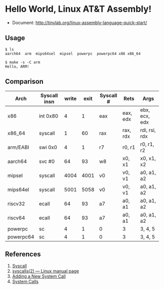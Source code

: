 
# Hello World, Linux AT&T Assembly!

* Document: <http://tinylab.org/linux-assembly-language-quick-start/>

## Usage

    $ ls
    aarch64  arm  mips64sel  mipsel  powerpc  powerpc64	x86	x86_64

    $ make -s -C arm
    Hello, ARM!

## Comparison

  Arch     | Syscall insn   | write | exit | Syscall # | Rets     | Args
-----------|----------------|-------|------|-----------|----------|-------------
  x86      | int 0x80       | 4     | 1    | eax       | eax, edx | ebx, ecx, edx
  x86_64   | syscall        | 1     | 60   | rax       | rax, rdx | rdi, rsi, rdx
  arm/EABI | swi 0x0        | 4     | 1    | r7        | r0, r1   | r0, r1, r2
  aarch64  | svc #0         | 64    | 93   | w8        | x0, x1   | x0, x1, x2
  mipsel   | syscall        | 4004  | 4001 | v0        | v0, v1   | a0, a1, a2
  mips64el | syscall        | 5001  | 5058 | v0        | v0, v1   | a0, a1, a2
  riscv32  | ecall          | 64    | 93   | a7        | a0, a1   | a0, a1, a2
  riscv64  | ecall          | 64    | 93   | a7        | a0, a1   | a0, a1, a2
  powerpc  | sc             | 4     | 1    | 0         | 3        | 3, 4, 5
  powerpc64| sc             | 4     | 1    | 0         | 3        | 3, 4, 5

## References

1. [Syscall](https://man7.org/linux/man-pages/man2/syscall.2.html)
2. [syscalls(2) — Linux manual page](https://man7.org/linux/man-pages/man2/syscalls.2.html)
3. [Adding a New System Call](https://www.kernel.org/doc/html/latest/process/adding-syscalls.html)
4. [System Calls](https://linux-kernel-labs.github.io/refs/heads/master/lectures/syscalls.html)
